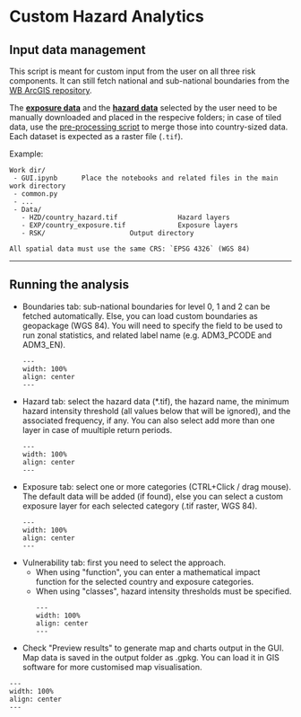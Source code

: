 # Custom Hazard Analytics

## Input data management

This script is meant for custom input from the user on all three risk components. It can still fetch national and sub-national boundaries from the [WB ArcGIS repository](https://services.arcgis.com/iQ1dY19aHwbSDYIF/ArcGIS/rest/services/World_Bank_Global_Administrative_Divisions_VIEW/FeatureServer).

The [**exposure data**](global-exposure.md) and the [**hazard data**](global-hazard.md) selected by the user need to be manually downloaded and placed in the respecive folders; in case of tiled data, use the [pre-processing script](https://github.com/GFDRR/CCDR-tools/blob/main/tools/code/F3/) to merge those into country-sized data. Each dataset is expected as a raster file (`.tif`).<br>

Example:

  ```
  Work dir/
   - GUI.ipynb		Place the notebooks and related files in the main work directory
   - common.py
   - ...
   - Data/
     - HZD/country_hazard.tif				Hazard layers
     - EXP/country_exposure.tif				Exposure layers
     - RSK/						Output directory
  ```

  ```{caution}
  All spatial data must use the same CRS: `EPSG 4326` (WGS 84)
  ```
<hr>

## Running the analysis

- Boundaries tab: sub-national boundaries for level 0, 1 and 2 can be fetched automatically. Else, you can load custom boundaries as geopackage (WGS 84). You will need to specify the field to be used to run zonal statistics, and related label name (e.g. ADM3_PCODE and ADM3_EN).
    ```{figure} images/GUI_CH.jpg
    ---
    width: 100%
    align: center
    ---
    ```
- Hazard tab: select the hazard data (*.tif), the hazard name, the minimum hazard intensity threshold (all values below that will be ignored), and the associated frequency, if any. You can also select add more than one layer in case of muultiple return periods.
    ```{figure} images/GUI_CH2.jpg
    ---
    width: 100%
    align: center
    ---
    ```
- Exposure tab: select one or more categories (CTRL+Click / drag mouse). The default data will be added (if found), else you can select a custom exposure layer for each selected category (.tif raster, WGS 84).
    ```{figure} images/GUI_CH3.jpg
    ---
    width: 100%
    align: center
    ---
    ```
- Vulnerability tab: first you need to select the approach.
  - When using "function", you can enter a mathematical impact function for the selected country and exposure categories.
  - When using "classes", hazard intensity thresholds must be specified.
    ```{figure} images/GUI_CH4.jpg
    ---
    width: 100%
    align: center
    ---
    ```
- Check "Preview results" to generate map and charts output in the GUI. Map data is saved in the output folder as .gpkg. You can load it in GIS software for more customised map visualisation.

```{figure} images/GUI_CH5.jpg
---
width: 100%
align: center
---
```
